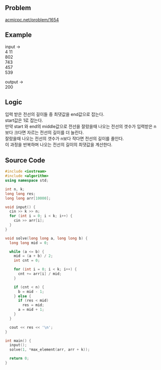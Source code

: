 ## Problem
[acmicpc.net/problem/1654]   
   
## Example
input ->   
4 11   
802   
743   
457   
539   
   
output ->   
200   
   
## Logic
입력 받은 전선의 길이들 중 최댓값을 end값으로 잡는다.   
start값은 1로 잡는다.   
만약 start 와 end의 middle값으로 전선을 잘랐을때 나오는 전선의 갯수가 입력받은 n보다 크다면 자르는 전선의 길이를 더 늘린다.   
잘랐을때 나오는 전선의 갯수가 n보다 작다면 전선의 길이를 줄인다.   
이 과정을 반복하며 나오는 전선의 길이의 최댓값을 계산한다.   
   
## Source Code
``` cpp
#include <iostream>
#include <algorithm>
using namespace std;

int n, k;
long long res;
long long arr[10000];

void input() {
  cin >> k >> n;
  for (int i = 0; i < k; i++) {
    cin >> arr[i];
  }
}

void solve(long long a, long long b) {
  long long mid = 0;

  while (a <= b) {
    mid = (a + b) / 2;
    int cnt = 0;

    for (int i = 0; i < k; i++) {
      cnt += arr[i] / mid;
    }

    if (cnt < n) {
      b = mid - 1;
    } else {
      if (res < mid)
        res = mid;
      a = mid + 1;
    }
  }

  cout << res << '\n';
}

int main() {
  input();
  solve(1, *max_element(arr, arr + k));

  return 0;
}
```

[acmicpc.net/problem/1654]: https://acmicpc.net/problem/1654
